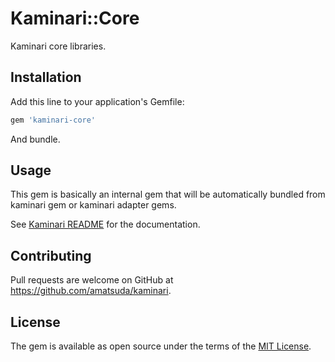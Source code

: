 # Kaminari::Core

Kaminari core libraries.


## Installation

Add this line to your application's Gemfile:

```ruby
gem 'kaminari-core'
```

And bundle.


## Usage

This gem is basically an internal gem that will be automatically bundled from kaminari gem or kaminari adapter gems.

See [Kaminari README](https://github.com/amatsuda/kaminari/blob/master/README.md) for the documentation.


## Contributing

Pull requests are welcome on GitHub at https://github.com/amatsuda/kaminari.


## License

The gem is available as open source under the terms of the [MIT License](http://opensource.org/licenses/MIT).

